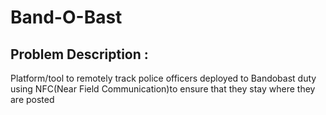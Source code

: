 # Band-O-Bast
## Problem Description : 
Platform/tool to remotely track police officers deployed to Bandobast duty using NFC(Near Field Communication)to ensure that they stay where they are posted
